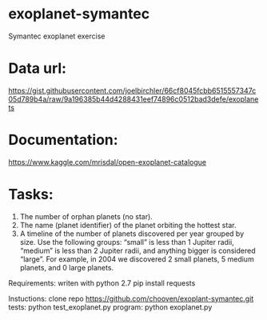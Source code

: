 # exoplanet-symantec

Symantec exoplanet exercise

# Data url:

https://gist.githubusercontent.com/joelbirchler/66cf8045fcbb6515557347c05d789b4a/raw/9a196385b44d4288431eef74896c0512bad3defe/exoplanets

# Documentation:

https://www.kaggle.com/mrisdal/open-exoplanet-catalogue

# Tasks:

1. The number of orphan planets (no star).
2. The name (planet identifier) of the planet orbiting the hottest star.
3. A timeline of the number of planets discovered per year grouped by size. Use the following groups: “small” is less than 1 Jupiter radii, “medium” is less than 2 Jupiter radii, and anything bigger is considered “large”. For example, in 2004 we discovered 2 small planets, 5 medium planets, and 0 large planets.

Requirements:
writen with python 2.7
pip install requests

Instuctions:
clone repo https://github.com/chooven/exoplant-symantec.git
tests: python test_exoplanet.py
program: python exoplanet.py
